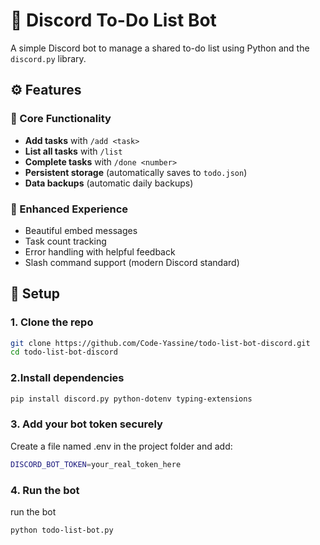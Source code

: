 # 📝 Discord To-Do List Bot

A simple Discord bot to manage a shared to-do list using Python and the `discord.py` library.

## ⚙️ Features

### 📌 Core Functionality
- **Add tasks** with `/add <task>`
- **List all tasks** with `/list`
- **Complete tasks** with `/done <number>`
- **Persistent storage** (automatically saves to `todo.json`)
- **Data backups** (automatic daily backups)

### 🎨 Enhanced Experience
- Beautiful embed messages
- Task count tracking
- Error handling with helpful feedback
- Slash command support (modern Discord standard)

## 🚀 Setup

### 1. Clone the repo

```bash
git clone https://github.com/Code-Yassine/todo-list-bot-discord.git
cd todo-list-bot-discord
```

### 2.Install dependencies

```bash
pip install discord.py python-dotenv typing-extensions
```

### 3. Add your bot token securely
Create a file named .env in the project folder and add:
```bash
DISCORD_BOT_TOKEN=your_real_token_here
```

### 4. Run the bot
run the bot
```bash
python todo-list-bot.py
```
